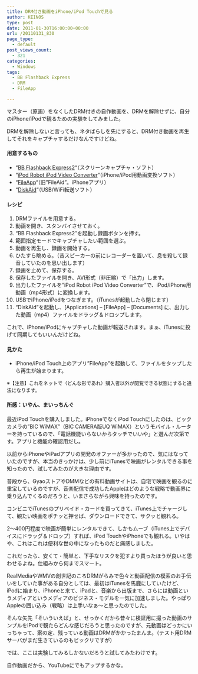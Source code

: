 ```yaml
---
title: DRM付き動画をiPhone/iPod Touchで見る
author: KEINOS
type: post
date: 2011-01-30T16:00:00+00:00
url: /20110131_830
page_type:
  - default
post_views_count:
  - 321
categories:
  - Windows
tags:
  - BB Flashback Express
  - DRM
  - FileApp

---
```

<div class="section">
  <p>
    マスター（原画）をなくしたDRM付きの自作動画を、DRMを解除せずに、自分のiPhone/iPodで観るための実験をしてみました。
  </p>
  
  <p>
    DRMを解除しないと言っても、ネタばらしを先にすると、DRM付き動画を再生してそれをキャプチャするだけなんですけどね。
  </p>
  
  <h4 id="outline__1">
    用意するもの
  </h4>
  
  <ul>
    <li>
      &#8220;<a href="http://www.bbflashback.jp/download" target="_blank">BB Flashback Express2</a>&#8220;（スクリーンキャプチャ・ソフト）
    </li>
    <li>
      &#8220;<a href="http://download.cnet.com/windows/ipodrobot/3260-20_4-6310883.html" target="_blank">iPod Robot iPod Video Converter</a>&#8220;（iPhone/iPod用動画変換ソフト）
    </li>
    <li>
      &#8220;<a href="http://www.digidna.net/products/fileapp" target="_blank">FileApp</a>&#8220;（旧&#8221;FileAid&#8221;。iPhoneアプリ）
    </li>
    <li>
      &#8220;<a href="http://www.digidna.net/products/diskaid" target="_blank">DiskAid</a>&#8220;（USB/WiFi転送ソフト）
    </li>
  </ul>
  
  <h4 id="outline__2">
    レシピ
  </h4>
  
  <ol>
    <li>
      DRMファイルを用意する。
    </li>
    <li>
      動画を開き、スタンバイさせておく。
    </li>
    <li>
      &#8220;BB Flashback Express2&#8243;を起動し録画ボタンを押す。
    </li>
    <li>
      範囲指定モードでキャプチャしたい範囲を選ぶ。
    </li>
    <li>
      動画を再生し、録画を開始する。
    </li>
    <li>
      ひたすら眺める。（昔スピーカーの前にレコーダーを置いて、息を殺して録音していたのを思い出します）
    </li>
    <li>
      録画を止めて、保存する。
    </li>
    <li>
      保存したファイルを開き、AVI形式（非圧縮）で「出力」します。
    </li>
    <li>
      出力したファイルを&#8221;iPod Robot iPod Video Converter&#8221;で、iPod/iPhone用動画（mp4形式）に変換します。
    </li>
    <li>
      USBでiPhone/iPodをつなぎます。（iTunesが起動したら閉じます）
    </li>
    <li>
      &#8220;DiskAid&#8221;を起動し、[Applications] &#8211; [FileApp] &#8211; [Documents] に、出力した動画（mp4）ファイルをドラッグ＆ドロップします。
    </li>
  </ol>
  
  <p>
    これで、iPhone/iPodにキャプチャした動画が転送されます。まぁ、iTunesに投げて同期してもいいんだけどね。
  </p>
  
  <h4 id="outline__3">
    見かた
  </h4>
  
  <ul>
    <li>
      iPhone/iPod Touch上のアプリ&#8221;FileApp&#8221;を起動して、ファイルをタップしたら再生が始まります。
    </li>
  </ul>
  
  <p>
    <span style="font-size:small;">※【注意】これをネットで（どんな形であれ）購入者以外が閲覧できる状態にすると違法になります。</span>
  </p>
  
  <h4 id="outline__4">
    所感：いやん、まいっちんぐ
  </h4>
  
  <p>
    最近iPod Touchを購入しました。iPhoneでなくiPod Touchにしたのは、ビックカメラの&#8221;BIC WiMAX&#8221;（BIC CAMERA版UQ WiMAX）というモバイル・ルーターを持っているので、「電話機能いらないからタッチでいいや」と選んだ次第です。アプリと機能の確認用だし。
  </p>
  
  <p>
    以前からiPhoneやiPadアプリの開発のオファーが多かったので、気にはなっていたのですが、本当のきっかけは、少し前にiTunesで映画がレンタルできる事を知ったので、試してみたのが大きな理由です。
  </p>
  
  <p>
    普段から、GyaoストアやDMMなどの有料動画サイトは、自宅で映画を観るのに重宝しているのですが、音楽配信で成功したAppleはどのような戦略で動画界に乗り込んでくるのだろうと、いまさらながら興味を持ったのです。
  </p>
  
  <p>
    コンビニでiTunesのプリペイド・カードを買ってきて、iTunes上でチャージして、観たい映画をポチッと押せば、ダウンロードできて、サクッと観れる。
  </p>
  
  <p>
    2～400円程度で映画が簡単にレンタルできて、しかもムーブ（iTunes上でデバイスにドラッグ＆ドロップ）すれば、iPod TouchやiPhoneでも観れる。いやはや、これはこれは便利な世の中になったものだと痛感しました。
  </p>
  
  <p>
    これだったら、安くて・簡単と、下手なリスクを犯すより買ったほうが良いと思わせるよね。仕組みから何までスマート。
  </p>
  
  <p>
    RealMediaやWMVの創世記のころDRMがらみで色々と動画配信の模索のお手伝いをしていた事がある自分としては、最初はiTunesを馬鹿にしていたけど、iPodに始まり、iPhoneと来て、iPadと、音楽から出版まで、さらには動画というメディアというメディアのビジネス・モデルを一気に加速しました。やっぱりAppleの囲い込み（戦略）は上手いなぁ～と思ったのでした。
  </p>
  
  <p>
    そんな矢先「そいういえば」と、せっかくだから昔々に検証用に撮った動画のサンプルをiPodで観たらどんな感じだろうと思ったのですが、元動画はどっかにいっちゃって、案の定、残っている動画はDRMがかかったまんま。（テスト用DRMサーバがまだ生きているのもビックリですが）
  </p>
  
  <p>
    では、ここは実験してみるしかないだろうと試してみたわけです。
  </p>
  
  <p>
    自作動画だから、YouTubeにでもアップするかな。
  </p>
</div>